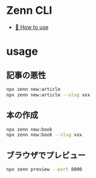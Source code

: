# Zenn CLI

* [📘 How to use](https://zenn.dev/zenn/articles/zenn-cli-guide)

# usage

## 記事の悪性

```bash
npx zenn new:article
npx zenn new:article --slug xxx
```

## 本の作成

```bash
npx zenn new:book
npx zenn new:book --slug xxx
```

## ブラウザでプレビュー

```bash
npx zenn preview --port 8000
```
